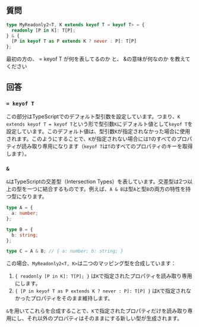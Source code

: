 

## 質問


```ts
type MyReadonly2<T, K extends keyof T = keyof T> = {
  readonly [P in K]: T[P];
} & {
  [P in keyof T as P extends K ? never : P]: T[P]
};

```

最初の方の、
= keyof T 
が何を表してるのか
と、
&の意味が何なのか
を教えてください


## 回答

### `= keyof T`

この部分はTypeScriptでのデフォルト型引数を設定しています。つまり、`K extends keyof T = keyof T`という形で型引数`K`にデフォルト値として`keyof T`を設定しています。このデフォルト値は、型引数`K`が指定されなかった場合に使用されます。このようにすることで、`K`が指定されない場合には`T`のすべてのプロパティが読み取り専用になります（`keyof T`は`T`のすべてのプロパティのキーを取得します）。

### `&`

`&`はTypeScriptの交差型（Intersection Types）を表しています。交差型は2つ以上の型を一つに結合するものです。例えば、`A & B`は型`A`と型`B`の両方の特性を持つ型になります。

```typescript
type A = {
  a: number;
};

type B = {
  b: string;
};

type C = A & B; // { a: number; b: string; }
```

この場合、`MyReadonly2<T, K>`は二つのマッピング型を合成しています：

1. `{ readonly [P in K]: T[P]; }` は`K`で指定されたプロパティを読み取り専用にします。
2. `{ [P in keyof T as P extends K ? never : P]: T[P] }` は`K`で指定されなかったプロパティをそのまま維持します。

`&`を用いてこれらを合成することで、`K`で指定されたプロパティだけを読み取り専用にし、それ以外のプロパティはそのままにする新しい型が生成されます。